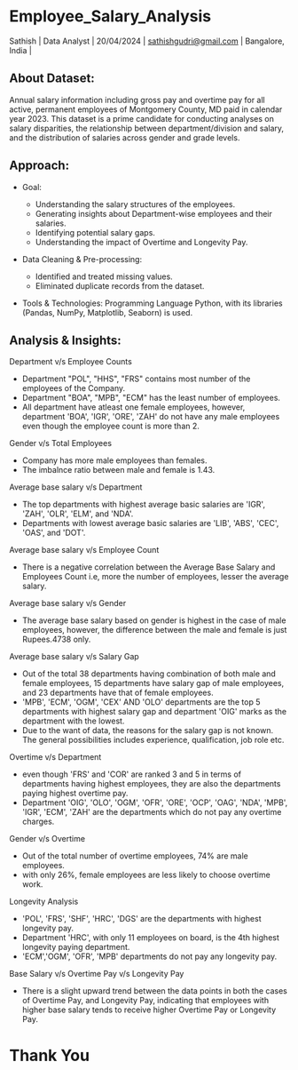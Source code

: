 # Employee_Salary_Analysis

Sathish |
Data Analyst |
20/04/2024 |
sathishgudri@gmail.com |
Bangalore, India |

## About Dataset:
Annual salary information including gross pay and overtime pay for all active, permanent employees of Montgomery County, MD paid in calendar year 2023. This dataset is a prime candidate for conducting analyses on salary disparities, the relationship between department/division and salary, and the distribution of salaries across gender and grade levels.

## Approach:
- Goal:
  - Understanding the salary structures of the employees.
  - Generating insights about Department-wise employees and their salaries.
  - Identifying potential salary gaps.
  - Understanding the impact of Overtime and Longevity Pay.

- Data Cleaning & Pre-processing:
  - Identified and treated missing values.
  - Eliminated duplicate records from the dataset.

- Tools & Technologies:
  Programming Language Python, with its libraries (Pandas, NumPy, Matplotlib, Seaborn) is used.
## Analysis & Insights:
Department v/s Employee Counts
 - Department "POL", "HHS", "FRS" contains most number of the employees of the Company.
 - Department "BOA", "MPB", "ECM" has the least number of employees.
 - All department have atleast one female employees, however, department 'BOA', 'IGR', 'ORE', 'ZAH' do not have any male employees even though the employee count is more than 2.

Gender v/s Total Employees
 - Company has more male employees than females.
 - The imbalnce ratio between male and female is 1.43.

Average base salary v/s Department
 - The top departments with highest average basic salaries are 'IGR', 'ZAH', 'OLR', 'ELM', and 'NDA'.
 - Departments with lowest average basic salaries are 'LIB', 'ABS', 'CEC', 'OAS', and 'DOT'.

Average base salary v/s Employee Count
 - There is a negative correlation between the Average Base Salary and Employees Count i.e, more the number of employees, lesser the average salary.

Average base salary v/s Gender
 - The average base salary based on gender is highest in the case of male employees, however, the difference between the male and female is just Rupees.4738 only.

Average base salary v/s Salary Gap
 - Out of the total 38 departments having combination of both male and female employees, 15 departments have salary gap of male employees, and 23 departments have that of female employees.
 - 'MPB', 'ECM', 'OGM', 'CEX' AND 'OLO' departments are the top 5 departments with highest salary gap and department 'OIG' marks as the department with the lowest.
 - Due to the want of data, the reasons for the salary gap is not known. The general possibilities includes experience, qualification, job role etc.

Overtime v/s Department
 - even though 'FRS' and 'COR' are ranked 3 and 5 in terms of departments having highest employees, they are also the departments paying highest overtime pay.
 - Department 'OIG', 'OLO', 'OGM', 'OFR', 'ORE', 'OCP', 'OAG', 'NDA', 'MPB', 'IGR', 'ECM', 'ZAH' are the departments which do not pay any overtime charges.

Gender v/s Overtime
 - Out of the total number of overtime employees, 74% are male employees.
 - with only 26%, female employees are less likely to choose overtime work.

Longevity Analysis
 - 'POL', 'FRS', 'SHF', 'HRC', 'DGS' are the departments with highest longevity pay.
 - Department 'HRC', with only 11 employees on board, is the 4th highest longevity paying department.
 - 'ECM','OGM', 'OFR', 'MPB' departments do not pay any longevity pay.

Base Salary v/s Overtime Pay v/s Longevity Pay
 - There is a slight upward trend between the data points in both the cases of Overtime Pay, and Longevity Pay, indicating that employees with higher base salary tends to receive higher Overtime Pay or Longevity Pay.

# Thank You
